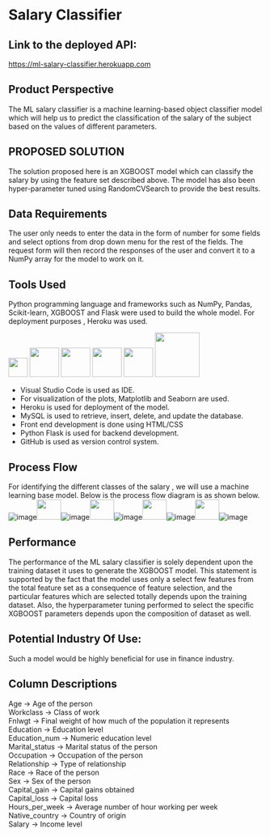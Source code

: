 # Salary Classifier

## Link to the deployed API:
https://ml-salary-classifier.herokuapp.com

## Product Perspective
The ML salary classifier is a machine learning-based object classifier model which will help us to predict the classification of the salary of the subject based on the values of different parameters.

## PROPOSED SOLUTION
The solution proposed here is an XGBOOST model which can classify the salary by using the feature set described above. The model has also been hyper-parameter tuned using RandomCVSearch to provide the best results.

## Data Requirements
The user only needs to enter the data in the form of number for some fields and select options from drop down menu for the rest of the fields. The request form will then record the responses of the user and convert it to a NumPy array for the model to work on it.

## Tools Used
Python programming language and frameworks such as NumPy, Pandas, Scikit-learn, XGBOOST and Flask were used to build the whole model. For deployment purposes , Heroku was used.


<img src="https://user-images.githubusercontent.com/89142021/136641827-9e56c9a3-b86f-43d8-b811-3c2d72063ae7.png" width="38"> <img src="https://user-images.githubusercontent.com/89142021/136641861-54181fcd-2b80-476c-b956-1b1e2c776a24.png" width="58"> <img src="https://user-images.githubusercontent.com/89142021/136642111-710bb174-1325-47aa-8b01-a988418ea829.png" width="58"> <img src="https://user-images.githubusercontent.com/89142021/136642133-d9b6459b-9b5d-466d-8cf0-b0297419be2e.png" width="58"> <img src="https://user-images.githubusercontent.com/89142021/136642249-bd4f0efb-0a6c-4e24-86de-01b1b680a581.png" width="58"> <img src="https://www.logo.wine/a/logo/MySQL/MySQL-Logo.wine.svg" width="88">

-	Visual Studio Code is used as IDE. <br>
-	For visualization of the plots, Matplotlib and Seaborn are used. <br>
-	Heroku is used for deployment of the model.<br>
-	MySQL is used to retrieve, insert, delete, and update the database.<br>
-	Front end development is done using HTML/CSS <br>
-	Python Flask is used for backend development. <br>
-	GitHub is used as version control system.
	
## Process Flow
For identifying the different classes of the salary , we will use a machine learning base model. Below is the process flow diagram is as shown below.<br>
![image](https://user-images.githubusercontent.com/89142021/136642891-e57511b8-e4b2-4d70-abd6-7ed87ab0a843.png)<img src="https://user-images.githubusercontent.com/89142021/136642947-dd21c2d2-2e86-427b-a3d9-849742c631af.png" width="48" height="40">![image](https://user-images.githubusercontent.com/89142021/136643000-abd8e4a5-2f37-40db-941c-6b4bfa2c3a45.png)<img src="https://user-images.githubusercontent.com/89142021/136642947-dd21c2d2-2e86-427b-a3d9-849742c631af.png" width="48" height="40">![image](https://user-images.githubusercontent.com/89142021/136643015-ae87c4b1-cf0b-4d78-9aaf-c2097b44d07b.png)<img src="https://user-images.githubusercontent.com/89142021/136642947-dd21c2d2-2e86-427b-a3d9-849742c631af.png" width="48" height="40">![image](https://user-images.githubusercontent.com/89142021/136643035-b3b93a0d-03c7-43ec-9e1d-05ff95f0c19d.png)<img src="https://user-images.githubusercontent.com/89142021/136642947-dd21c2d2-2e86-427b-a3d9-849742c631af.png" width="48" height="40">![image](https://user-images.githubusercontent.com/89142021/136643081-0a559048-74c0-430f-9d6a-79aa39264021.png)


## Performance
The performance of the ML salary classifier is solely dependent upon the training dataset it uses to generate the XGBOOST model. This statement is supported by the fact that the model uses only a select few features from the total feature set as a consequence of feature selection, and the particular features which are selected totally depends upon the training dataset. Also, the hyperparameter tuning performed to select the specific XGBOOST parameters depends upon the composition of dataset as well.

## Potential Industry Of Use:
Such a model would be highly beneficial for use in finance industry.

## Column Descriptions

Age -> Age of the person <br>
Workclass -> Class of work <br>
Fnlwgt -> Final weight of how much of the population it represents <br>
Education -> Education level <br>
Education_num -> Numeric education level <br>
Marital_status -> Marital status  of the person <br>
Occupation -> Occupation  of the person <br>
Relationship -> Type of relationship <br>
Race -> Race of the person <br>
Sex -> Sex of the person <br>
Capital_gain -> Capital gains obtained <br>
Capital_loss -> Capital loss <br>
Hours_per_week -> Average number of hour working per week<br>
Native_country -> Country of origin<br>
Salary -> Income level<br>






